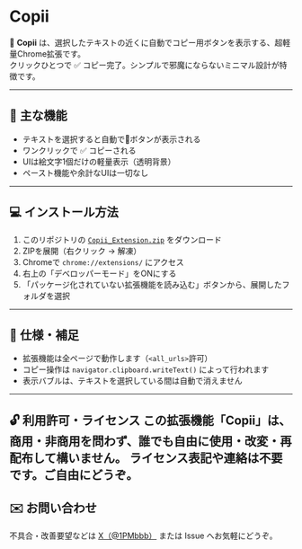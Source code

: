 # Copii

📑 **Copii** は、選択したテキストの近くに自動でコピー用ボタンを表示する、超軽量Chrome拡張です。  
クリックひとつで ✅ コピー完了。シンプルで邪魔にならないミニマル設計が特徴です。

---

## 🔧 主な機能

- テキストを選択すると自動で📑ボタンが表示される
- ワンクリックで ✅ コピーされる
- UIは絵文字1個だけの軽量表示（透明背景）
- ペースト機能や余計なUIは一切なし

---

## 💻 インストール方法

1. このリポジトリの [`Copii_Extension.zip`](https://github.com/あなたのユーザー名/copii-extension/raw/main/Copii_Extension.zip) をダウンロード
2. ZIPを展開（右クリック → 解凍）
3. Chromeで `chrome://extensions/` にアクセス
4. 右上の「デベロッパーモード」をONにする
5. 「パッケージ化されていない拡張機能を読み込む」ボタンから、展開したフォルダを選択

---

## 📝 仕様・補足

- 拡張機能は全ページで動作します（`<all_urls>`許可）
- コピー操作は `navigator.clipboard.writeText()` によって行われます
- 表示バブルは、テキストを選択している間は自動で消えません

---

🔓 利用許可・ライセンス
この拡張機能「Copii」は、商用・非商用を問わず、誰でも自由に使用・改変・再配布して構いません。
ライセンス表記や連絡は不要です。ご自由にどうぞ。
---

## ✉️ お問い合わせ

不具合・改善要望などは [X（@1PMbbb）](https://x.com/1PMbbb) または Issue へお気軽にどうぞ。
